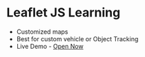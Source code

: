 # Leaflet JS Learning
- Customized maps 
- Best for custom vehicle or Object Tracking
- Live Demo - [Open Now](https://learn-leaflet.netlify.app)
